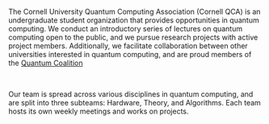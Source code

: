 The Cornell University Quantum Computing Association (Cornell QCA) is an
undergraduate student organization that provides opportunities in quantum
computing.  We conduct an introductory series of lectures on quantum computing
open to the public, and we pursue research projects with active project members.
Additionally, we facilitate collaboration between other universities interested
in quantum computing, and are proud members of the [Quantum Coalition](https://www.quantumcoalition.io/)

<br>

Our team is spread across various disciplines in quantum computing, and are split
into three subteams: Hardware, Theory, and Algorithms.  Each team hosts its own
weekly meetings and works on projects.
